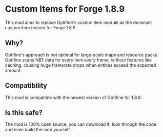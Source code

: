 # Custom Items for Forge 1.8.9
This mod aims to replace Optifine's custom item module as the dominant custom item feature for Forge 1.8.9.

## Why?
Optifine's approach is not optimal for large-scale maps and resource packs. Optifine scans NBT data for every item every frame, without features like caching, causing huge framerate drops when entities exceed the expected amount.

## Compatibility
This mod is compatible with the newest version of Optifine for 1.8.9.

## Is this safe?
The mod is 100% open source, you can download it, look through the code and even build the mod yourself.